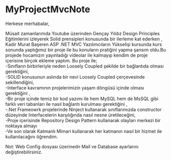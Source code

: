 # MyProjectMvcNote

Herkese merhabalar,
 
Müsait zamanlarımda Youtube üzerinden Gençay Yıldız Design Principles Eğitimlerini izleyerek Solid prensipleri konusunda bir ilerleme kat ederken , Kadir Murat Başeren ASP .NET MVC Yazılımcıların Yükselişi kursunda kurs sonunda yaptığımız bir proje ile bu konuların pratiğini yapma şansım oldu.Bu projede hocamızın yayınladığı videolar ile kalmayıp kendim de proje içerisine birçok ekleme yaptım. 
Bu proje ile;
<br>
-Sınıfların birbirleriyle neden Loosely Coupled şekilde bir bağlantıda olması gerektiğini, 
<br>
-SOLID konusunun aslında bir nevi Loosely Coupled çerçevesinde sekillendiğini, 
<br>
-Interface kavramının projelerimizin yaşam döngüsü içinde olması gerektiğini ,
<br>
-Bir proje içinde temiz bir kod yazımı ile hem MySQL hem de MsSQL gibi farklı veri tabanları ile nasıl bağlantı kurulması gerektiğini , 
<br>
-.Net Frameowrk projelerinde Ninject kullanarak sınıflarımızda constructor düzeyinde Interfacelerin karşılığında nasıl nesne üretileceğini,
<br>
-Proje içerisinde Repository Design Pattern kullanarak olayları merkezi bir noktaya almayı 
<br>
-Ve son olarak Katmanlı Mimari kullanarak her katmanın nasıl bir hizmet ile kullanılacağını öğrendim.
<br>

Not: Web Config dosyası üzerinedn Mail ve Database ayarlarını değiştirebilirsiniz.
